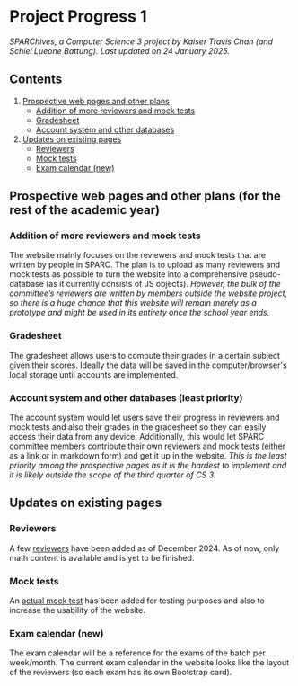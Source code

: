 # Project Progress 1
*_SPARChives_, a Computer Science 3 project by Kaiser Travis Chan (and Schiel Lueone Battung). Last updated on 24 January 2025.*

## Contents
1. [Prospective web pages and other plans](#prospective-web-pages-and-other-plans-for-the-rest-of-the-academic-year)
   - [Addition of more reviewers and mock tests](#addition-of-more-reviewers-and-mock-tests)
   - [Gradesheet](#gradesheet)
   - [Account system and other databases](#account-system-and-other-databases-least-priority)
2. [Updates on existing pages](#updates-on-existing-pages)
   - [Reviewers](#reviewers)
   - [Mock tests](#mock-tests)
   - [Exam calendar (new)](#exam-calendar-new)

## Prospective web pages and other plans (for the rest of the academic year)
### Addition of more reviewers and mock tests
The website mainly focuses on the reviewers and mock tests that are written by people in SPARC. The plan is to upload as many reviewers and mock tests as possible to turn the website into a comprehensive pseudo-database (as it currently consists of JS objects). _However, the bulk of the committee’s reviewers are written by members outside the website project, so there is a huge chance that this website will remain merely as a prototype and might be used in its entirety once the school year ends._
### Gradesheet
The gradesheet allows users to compute their grades in a certain subject given their scores. Ideally the data will be saved in the computer/browser's local storage until accounts are implemented.
### Account system and other databases (least priority)
The account system would let users save their progress in reviewers and mock tests and also their grades in the gradesheet so they can easily access their data from any device. Additionally, this would let SPARC committee members contribute their own reviewers and mock tests (either as a link or in markdown form) and get it up in the website. _This is the least priority among the prospective pages as it is the hardest to implement and it is likely outside the scope of the third quarter of CS 3._
## Updates on existing pages
### Reviewers
A few [reviewers](https://wdprojsrbattungchan.glitch.me/reviewers) have been added as of December 2024. As of now, only math content is available and is yet to be finished.
### Mock tests
An [actual mock test](https://wdprojsrbattungchan.glitch.me/mocktests/math3/stepfunc/) has been added for testing purposes and also to increase the usability of the website.
### Exam calendar (new)
The exam calendar will be a reference for the exams of the batch per week/month. The current exam calendar in the website looks like the layout of the reviewers (so each exam has its own Bootstrap card).
